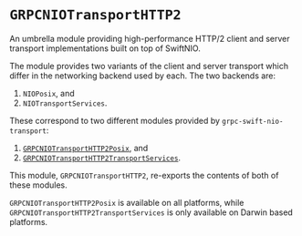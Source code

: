 # ``GRPCNIOTransportHTTP2``

An umbrella module providing high-performance HTTP/2 client and server transport
implementations built on top of SwiftNIO.

The module provides two variants of the client and server transport which differ in the
networking backend used by each. The two backends are:

1. `NIOPosix`, and
2. `NIOTransportServices`.

These correspond to two different modules provided by `grpc-swift-nio-transport`:

1. [`GRPCNIOTransportHTTP2Posix`](https://swiftpackageindex.com/grpc/grpc-swift-nio-transport/documentation/grpcniotransporthttp2posix), and
2. [`GRPCNIOTransportHTTP2TransportServices`](https://swiftpackageindex.com/grpc/grpc-swift-nio-transport/documentation/grpcniotransporthttp2transportservices).

This module, ``GRPCNIOTransportHTTP2``, re-exports the contents of both of these modules.

`GRPCNIOTransportHTTP2Posix` is available on all platforms, while
`GRPCNIOTransportHTTP2TransportServices` is only available on Darwin based platforms.
